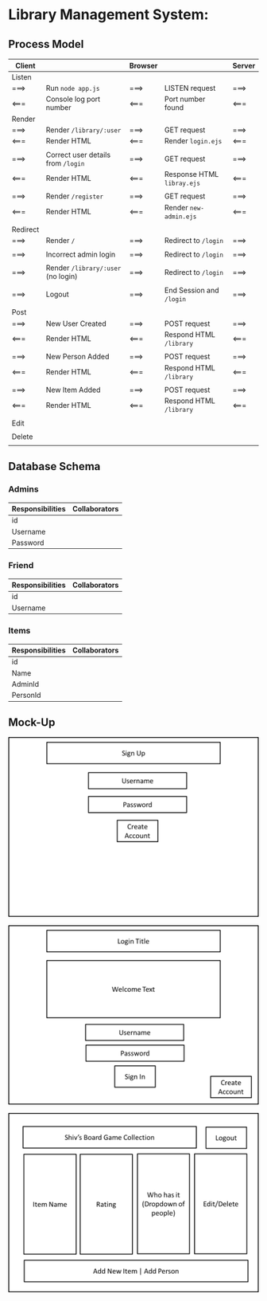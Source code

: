 # Library Management System:

## Process Model

Client | | Browser | | Server
---| --- |--- |--- | ---
Listen | | | | 
===> | Run `node app.js` | ===> | LISTEN request | ===>
<===| Console log port number | <=== | Port number found | <===
Render | | | | 
===> | Render `/library/:user` | ===> | GET request | ===>
<===| Render HTML | <=== | Render `login.ejs` | <===
| | | | 
===> | Correct user details from `/login` | ===> | GET request | ===>
<===| Render HTML | <=== | Response HTML `libray.ejs` | <===
 | | | | 
===> | Render `/register` | ===> | GET request | ===>
<===| Render HTML | <=== | Render `new-admin.ejs` | <===
| | | | 
Redirect | | | | 
===> | Render `/` | ===> | Redirect to `/login` | ===>
 | | | |
===> | Incorrect admin login | ===> | Redirect to `/login` | ===>
 | | | |
 ===> | Render `/library/:user` (no login) | ===> | Redirect to `/login` | ===>
  | | | |
   ===> | Logout | ===> | End Session and `/login` | ===>
  | | | |
Post | | | | 
===> | New User Created | ===> | POST request | ===>
<===| Render HTML | <=== | Respond HTML `/library` | <===
| | | | 
===> | New Person Added | ===> | POST request | ===>
<===| Render HTML | <=== | Respond HTML `/library` | <===
| | | | 
===> | New Item Added | ===> | POST request | ===>
<===| Render HTML | <=== | Respond HTML `/library` | <===
| | | | 
Edit | | | 
 | | | |
Delete | | |
| | | | 

## Database Schema

### Admins
Responsibilities | Collaborators
--- | ---
id | 
Username | 
Password | 

### Friend
Responsibilities | Collaborators
--- | ---
id | 
Username | 

### Items
Responsibilities | Collaborators
--- | ---
id | 
Name | 
AdminId | 
PersonId | 


## Mock-Up

![new-amdin-ejs](./images/mockup-new-admin.png)

![login-ejs](./images/mockup-login.png)

![library-ejs](./images/mockup-library.png)